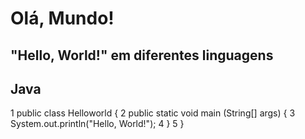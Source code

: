 # Olá, Mundo!
## "Hello, World!" em diferentes linguagens

## Java

  1 public class Helloworld {
  2   public static void main (String[] args) {
  3     System.out.println("Hello, World!");
  4   }
  5 }

